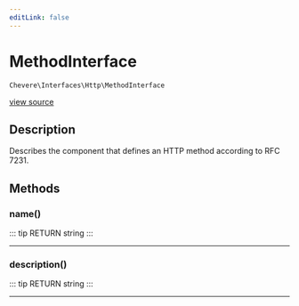 ```yaml
---
editLink: false
---
```


# MethodInterface

`Chevere\Interfaces\Http\MethodInterface`

[view source](https://github.com/chevere/chevere/blob/master/Http/MethodInterface.php)

## Description

Describes the component that defines an HTTP method according to RFC 7231.

## Methods

### name()

::: tip RETURN
string
:::

---

### description()

::: tip RETURN
string
:::

---
